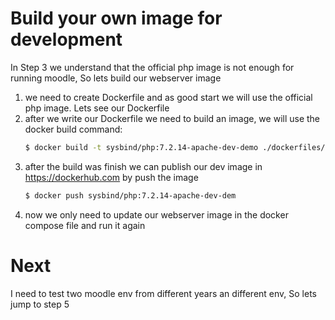 # Build your own image for development
In Step 3 we understand that the official php image is not enough for running moodle, So lets build our webserver image
1. we need to create Dockerfile and as good start we will use the official php image. Lets see our Dockerfile
1. after we write our Dockerfile we need to build an image, we will use the docker build command:
    ```bash
    $ docker build -t sysbind/php:7.2.14-apache-dev-demo ./dockerfiles/php/7.2/apache/ 
    ```
1. after the build was finish we can publish our dev image in <https://dockerhub.com> by push the image
    ```bash
    $ docker push sysbind/php:7.2.14-apache-dev-dem
    ```
1. now we only need to update our webserver image in the docker compose file and run it again

# Next
I need to test two moodle env from different years an different env, So lets jump to step 5